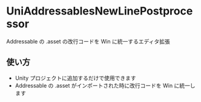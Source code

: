 # UniAddressablesNewLinePostprocessor

Addressable の .asset の改行コードを Win に統一するエディタ拡張

## 使い方

* Unity プロジェクトに追加するだけで使用できます  
* Addressable の .asset がインポートされた時に改行コードを Win に統一します  

